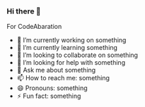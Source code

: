 ### Hi there 👋


<!-- **sanket-enigma/sanket-enigma** is a ✨ _special_ ✨ repository because its `README.md` (this file) appears on your GitHub profile. -->

<!-- Here are some ideas to get you started: -->
For CodeAbaration

- 🔭 I’m currently working on something
- 🌱 I’m currently learning something
- 👯 I’m looking to collaborate on something
- 🤔 I’m looking for help with something
- 💬 Ask me about something
- 📫 How to reach me: something
- 😄 Pronouns: something
- ⚡ Fun fact: something

